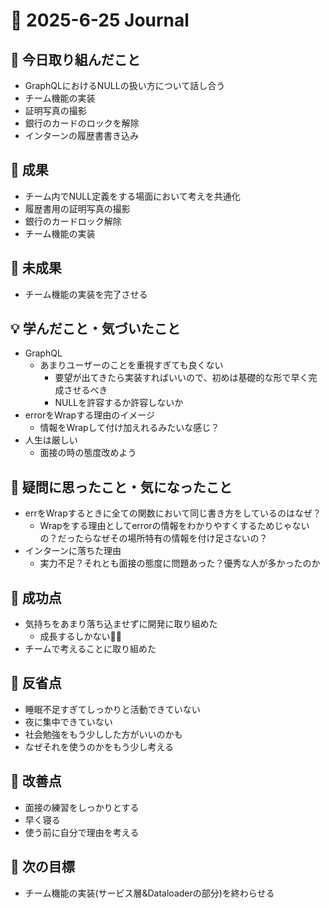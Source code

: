 # 📓 2025-6-25 Journal

## 🔨 今日取り組んだこと
- GraphQLにおけるNULLの扱い方について話し合う
- チーム機能の実装
- 証明写真の撮影
- 銀行のカードのロックを解除
- インターンの履歴書書き込み

## 🎉 成果
- チーム内でNULL定義をする場面において考えを共通化
- 履歴書用の証明写真の撮影
- 銀行のカードロック解除
- チーム機能の実装

## 🚧 未成果
- チーム機能の実装を完了させる

## 💡 学んだこと・気づいたこと
- GraphQL
  - あまりユーザーのことを重視すぎても良くない
    - 要望が出てきたら実装すればいいので、初めは基礎的な形で早く完成させるべき
    - NULLを許容するか許容しないか
- errorをWrapする理由のイメージ
  - 情報をWrapして付け加えれるみたいな感じ？
- 人生は厳しい
  - 面接の時の態度改めよう

## 💭 疑問に思ったこと・気になったこと
- errをWrapするときに全ての関数において同じ書き方をしているのはなぜ？
  - Wrapをする理由としてerrorの情報をわかりやすくするためじゃないの？だったらなぜその場所特有の情報を付け足さないの？
- インターンに落ちた理由
  - 実力不足？それとも面接の態度に問題あった？優秀な人が多かったのか

## 🏅 成功点
- 気持ちをあまり落ち込ませずに開発に取り組めた
  - 成長するしかない💪🏻
- チームで考えることに取り組めた

## 🤔 反省点
- 睡眠不足すぎてしっかりと活動できていない
- 夜に集中できていない
- 社会勉強をもう少しした方がいいのかも
- なぜそれを使うのかをもう少し考える

## 🔧 改善点
- 面接の練習をしっかりとする
- 早く寝る
- 使う前に自分で理由を考える

## 🚀 次の目標
- チーム機能の実装(サービス層&Dataloaderの部分)を終わらせる
